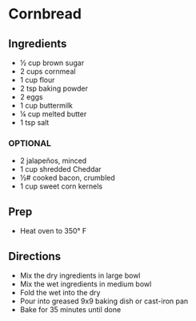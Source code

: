 # Cornbread

## Ingredients

- ½ cup brown sugar
- 2 cups cornmeal
- 1 cup flour
- 2 tsp baking powder
- 2 eggs
- 1 cup buttermilk
- ¼ cup melted butter
- 1 tsp salt

### OPTIONAL

- 2 jalapeños, minced
- 1 cup shredded Cheddar
- ½# cooked bacon, crumbled
- 1 cup sweet corn kernels

## Prep

- Heat oven to 350° F

## Directions

- Mix the dry ingredients in large bowl
- Mix the wet ingredients in medium bowl
- Fold the wet into the dry
- Pour into greased 9x9 baking dish or cast-iron pan
- Bake for 35 minutes until done
